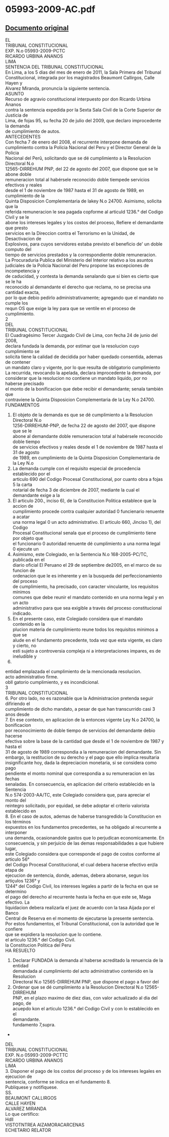 
05993-2009-AC.pdf
=================
  
[Documento original](https://tc.gob.pe/jurisprudencia/2011/05993-2009-AC.pdf)  
---  
EL  
TRIBUNAL CONSTITUCIONAL  
EXP. N.o 05993-2009-PCTC  
RICARDO URBINA ANANOS  
LIMA  
SENTENCIA DEL TRIBUNAL CONSTITUCIONAL  
En Lima, a los 5 dias del mes de enero de 2011, la Sala Primera del Tribunal  
Constitucional, integrada por los magistrados Beaumont Callirgos, Calle Hayen y  
Alvarez Miranda, pronuncia la siguiente sentencia.  
ASUNTO  
Recurso de agravio constitucional interpuesto por don Ricardo Urbina Ananos  
contra la sentencia expedida por la Sexta Sala Civil de la Corte Superior de Justicia de  
Lima, de fojas 95, su fecha 20 de julio del 2009, que declaro improcedente la demanda  
de cumplimiento de autos.  
ANTECEDENTES  
Con fecha 7 de enero del 2008, el recurrente interpone demanda de  
cumplimiento contra la Policia Nacional del Peru y el Director General de la Policia  
Nacional del Perû, solicitando que se dé cumplimiento a la Resolucion Directoral N.o  
12565-DIRREHUM PNP, del 22 de agosto del 2007, que dispone que se le abone doble  
remuneracion total al habérsele reconocido doble tiempede servicios efectivos y reales  
desde el 1 de noviembre de 1987 hasta el 31 de agosto de 1989, en cumplimiento de la  
Quinta Disposicion Complementaria de lakey N.o 24700. Asimismo, solicita que la  
referida remuneracion le sea pagada copforme al articuld 1236.° del Codigo Civil y se le  
abone los intereses legales y los costos del proceso, Refiere el demandante que presto  
servicios en la Direccion contra el Terrorismo en la Unidad, de Desactivacion de  
Explosivos, para cuyos servidores estaba previsto el beneficio de' un doble computo del  
tiempo de servicios prestados y la correspondiente doble remuneracion.  
La Procuraduria Publica del Ministerio del Interior relativo a los asuntos  
judiciales de la Policia Nacional del Peru propone las excepciones de incompetencia y  
de caducidad, y contesta la demanda senalando que si bien es cierto que se le ha  
reconocido al demandante el derecho que reclama, no se precisa una cantidad exacta,  
por lo que debio pedirlo administrativamente; agregando que el mandato no cumple los  
requn OS que exige la ley para que se ventile en el proceso de cumplimiento.  
2  
DEL  
TRIBUNAL CONSTITUCIONAL  
El Cuadragésimo Tercer Juzgado Civil de Lima, con fecha 24 de junio del 2008,  
declara fundada la demanda, por estimar que la resolucion cuyo cumplimiento se  
solicita tiene la calidad de decidida por haber quedado consentida, ademas de contener  
un mandato claro y vigente, por lo que resulta de obligatorio cumplimiento  
La recurrida, revocando la apelada, declara improcedente la demanda, por  
considerar que la resolucion no contiene un mandato liquido, por no haberse precisado  
el monto de la bonificacion que debe recibir el demandante; senala también que  
contraviene la Quinta Disposicion Complementaria de la Ley N.o 24700.  
FUNDAMENTOS  
1. El objeto de la demanda es que se dé cumplimiento a la Resolucion Directoral N.o  
1256-DIRREHUM-PNP, de fecha 22 de agosto del 2007, que dispone que se le  
abone al demandante doble remuneracion total al habérsele reconocido doble tiempo  
de servicios efectivos y reales desde el 1 de noviembre de 1987 hasta el 31 de agosto  
de 1989, en cumplimiento de la Quinta Disposicion Complementaria de la Ley N.o  
2. La demanda cumple con el requisito especial de procedencia establecido por el  
articulo 690 del Codigo Procesal Constitucional, por cuanto obra a fojas 5 la carta  
notarial de fecha 3 de diciembre de 2007, mediante la cual el demandante exige a la  
3. El articulo 200., inciso 6), de la Constitucion Politica establece que la accion de  
cumplimiento procede contra cualquier autoridad 0 funcienario renuente a acatar  
una norma legal 0 un acto administrativo. El articulo 660, Jinciso 1), del Codigo  
Procesal Constitucional senala que el proceso de cumplimiento tiene por objeto que  
el funcionario 0 autoridad renuente dé cumplimiento a una norma legal 0 ejecute un  
4. Asimismo, este Colegiado, en la Sentencia N.o 168-2005-PC/TC, publicada en el  
diario oficial El Peruano el 29 de septiembre de2005, en el marco de su funcion de  
ordenacion que le es inherente y en la busqueda del perfeccionamiento del proceso  
de cumplimiento, ha precisado, con caracter vinculante, los requisitos minimos  
comunes que debe reunir el mandato contenido en una norma legal y en un acto  
administrativo para que sea exigible a través del proceso constitucional indicado.  
5. En el presente caso, este Colegiado considera que el mandato contenido en la  
plucion materia de cumplimiento reune todos los requisitos minimos a que se  
alude en el fundamento precedente, toda vez que esta vigente, es claro y cierto, no  
esti sujeto a controversia compleja ni a interpretaciones impares, es de ineludible y  
24700.  
entidad emplazada el cumplimiento de la mencionada resolucion.  
acto administrativo firme.  
obll gatorio cumplimiento, y es incondicional.  
3  
TRIBUNAL CONSTITUCIONAL  
6. Por otro lado, no es razonable que la Administracion pretenda seguir difiriendo el  
cumplimiento de dicho mandato, a pesar de que han transcurrido casi 3 anos desde  
7. En ese contexto, en aplicacion de la entonces vigente Ley N.o 24700, la bonificacion  
por reconocimiento de doble tiempo de servicios del demandante debio hacerse  
efectiva sobre la base de la cantidad que desde el 1 de noviembre de 1987 y hasta el  
31 de agosto de 1989 correspondia a la remuneracion del demandante. Sin  
embargo, la restitucion de su derecho y el pago que ello implica resultaria  
insignificante hoy, dada la depreciacion monetaria, si se considera como pago  
pendiente el monto nominal que correspondia a su remuneracion en las fechas  
senaladas. En consecuencia, en aplicacion del criterio establecido en la Sentencia  
N.o 574-2003-AA/TC, este Colegiado considera que, para apreciar el monto del  
reintegro solicitado, por equidad, se debe adoptar el criterio valorista establecido en  
8. En el caso de autos, ademas de haberse transgredido la Constitucion en los términos  
expuestos en los fundamentos precedentes, se ha obligado al recurrente a interponer  
una demanda, ocasionandole gastos que lo perjudican economicamente. En  
consecuencia, y sin perjuicio de las demas responsabilidades a que hubiere lugar,  
este Colegiado considera que corresponde el pago de costos conforme al articulo 56°  
del Codigo Procesal Constitucional, el cual debera hacerse efectivo en)la etapa de  
ejecucion de sentencia, donde, ademas, debera abonarse, segun los artiçulos 1236° y  
1244° del Codigo Civil, los intereses legales a partir de la fecha en que se determino  
el pago del derecho al recurrente hasta la fecha en que este se, Maga efectivo. La  
liquidacion debera realizarla el juez de acuerdo con la tasa Aijada por el Banco  
Central de Reserva en el momento de ejecutarse la presente sentencia.  
Por estos fundamentos, el Tribunal Constitucional, con la autoridad que le confiere  
que se expidiera la resolucion que lo contiene.  
el articulo 1236.° del Codigo Civil.  
la Constitucion Politica del Peru  
HA RESUELTO  
1. Declarar FUNDADA la demanda al haberse acreditado la renuencia de la entidad  
demandada al cumplimiento del acto administrativo contenido en la Resolucion  
Directoral N.o 12565-DIRREHUM PNP, que dispone el pago a favor del  
2. Ordenar que se dé cumplimiento a la Resolucion Directoral N.o 12565-DIRREHUM  
PNP, en el plazo maximo de diez dias, con valor actualizado al dia del pago, de  
acuepdo kon el articulo 1236.° del Codigo Civil y con lo establecido en el  
demandante.  
fundamento 7,supra.  
+  
DEL  
TRIBUNAL CONSTITUCIONAL  
EXP. N.o 05993-2009-PCTTC  
RICARDO URBINA ANANOS  
LIMA  
3. Disponer el pago de los costos del proceso y de los intereses legales en ejecucion de  
sentencia, conforme se indica en el fundamento 8.  
Publiquese y notifiquese.  
SS.  
BEAUMONT CALLIRGOS  
CALLE HAYEN  
ALVAREZ MIRANDA  
Lo que certifico:  
Hdll  
VISTOTNTREA AIZAMORACARCENAS  
ECHETARIO RELATOR